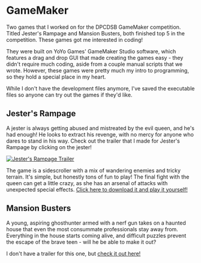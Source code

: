 # GameMaker
Two games that I worked on for the DPCDSB GameMaker competition. Titled Jester's Rampage and Mansion Busters, both finished top 5 in the competition. These games got me interested in coding!

They were built on YoYo Games' GameMaker Studio software, which features a drag and drop GUI that made creating the games easy - they didn't require much coding, aside from a couple manual scripts that we wrote. However, these games were pretty much my intro to programming, so they hold a special place in my heart. 

While I don't have the development files anymore, I've saved the executable files so anyone can try out the games if they'd like.

## Jester's Rampage
A jester is always getting abused and mistreated by the evil queen, and he's had enough! He looks to extract his revenge, with no mercy for anyone who dares to stand in his way. Check out the trailer that I made for Jester's Rampage by clicking on the jester!

[![Jester's Rampage Trailer](https://img.youtube.com/vi/GD40LZr9vpM/0.jpg)](https://www.youtube.com/watch?v=GD40LZr9vpM)

The game is a sidescroller with a mix of wandering enemies and tricky terrain. It's simple, but honestly tons of fun to play! The final fight with the queen can get a little crazy, as she has an arsenal of attacks with unexpected special effects. [Click here to download it and play it yourself!](http://assets.jzxhuang.com/games/Jester's%20Rampage.exe)

## Mansion Busters
A young, aspiring ghosthunter armed with a nerf gun takes on a haunted house that even the most consummate professionals stay away from. Everything in the house starts coming alive, and difficult puzzles prevent the escape of the brave teen - will he be able to make it out?

I don't have a trailer for this one, but [check it out here!](http://assets.jzxhuang.com/games/Mansion%20Buster.exe)
